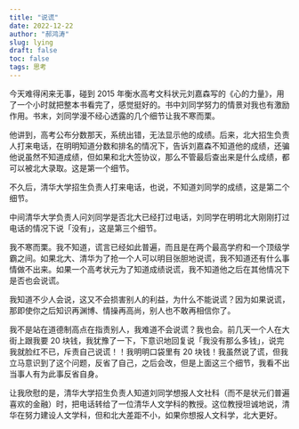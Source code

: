 ```yaml
---
title: "说谎"
date: 2022-12-22
author: "郝鸿涛"
slug: lying
draft: false
toc: false
tags: 思考
---
```


今天难得闲来无事，碰到 2015 年衡水高考文科状元刘嘉森写的《心的力量》，用了一个小时就把整本书看完了，感觉挺好的。书中刘同学努力的情景对我也有激励作用。书末，刘同学漫不经心透露的几个细节让我不寒而栗。

他讲到，高考公布分数那天，系统出错，无法显示他的成绩。后来，北大招生负责人打来电话，在明明知道分数和排名的情况下，告诉刘嘉森不知道他的成绩，还骗他说虽然不知道成绩，但如果和北大签协议，那么不管最后查出来是什么成绩，都可以被北大录取。这是第一个细节。

不久后，清华大学招生负责人打来电话，也说，不知道刘同学的成绩，这是第二个细节。

中间清华大学负责人问刘同学是否北大已经打过电话，刘同学在明明北大刚刚打过电话的情况下说「没有」，这是第三个细节。

我不寒而栗。我不知道，谎言已经如此普遍，而且是在两个最高学府和一个顶级学霸之间。如果北大、清华为了抢一个人可以明目张胆地说谎，我不知道还有什么事情做不出来。如果一个高考状元为了知道成绩说谎，我不知道他之后在其他情况下是否也会说谎。

我知道不少人会说，这又不会损害别人的利益，为什么不能说谎？因为如果说谎，那即使你之后知识再渊博、情操再高尚，别人也不敢再相信你了。

我不是站在道德制高点在指责别人，我难道不会说谎？我也会。前几天一个人在大街上跟我要 20 块钱，我犹豫了一下，下意识地回复说「我没有那么多钱」，说完我就脸红不已，斥责自己说谎！！我明明口袋里有 20 块钱！我虽然说了谎，但我立马意识到了这个问题，反省了自己，之后会改，但是上面这三个细节，我看不出当事人有为此事反省自身。

让我欣慰的是，清华大学招生负责人知道刘同学想报人文社科（而不是状元们普遍喜欢的金融）时，把电话转给了一位清华人文学科的教授。这位教授坦诚地说，清华在努力建设人文学科，但和北大差距不小，如果你想报人文科学，北大更好。
